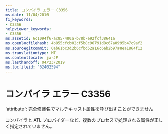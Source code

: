 ```yaml
---
title: コンパイラ エラー C3356
ms.date: 11/04/2016
f1_keywords:
- C3356
helpviewer_keywords:
- C3356
ms.assetid: 6c1094f6-ac85-480a-b78b-e92fcf38641a
ms.openlocfilehash: 4b855cfcb02cf5b8c96791d8c67a0995b47c9af2
ms.sourcegitcommit: 0ab61bc3d2b6cfbd52a16c6ab2b97a8ea1864f12
ms.translationtype: MT
ms.contentlocale: ja-JP
ms.lasthandoff: 04/23/2019
ms.locfileid: "62402594"
---
```

# <a name="compiler-error-c3356"></a>コンパイラ エラー C3356

'attribute': 完全修飾名でマルチキャスト属性を呼び出すことができません

コンパイラと ATL プロバイダーなど、複数のプロセスで処理される属性が正しく指定されていません。